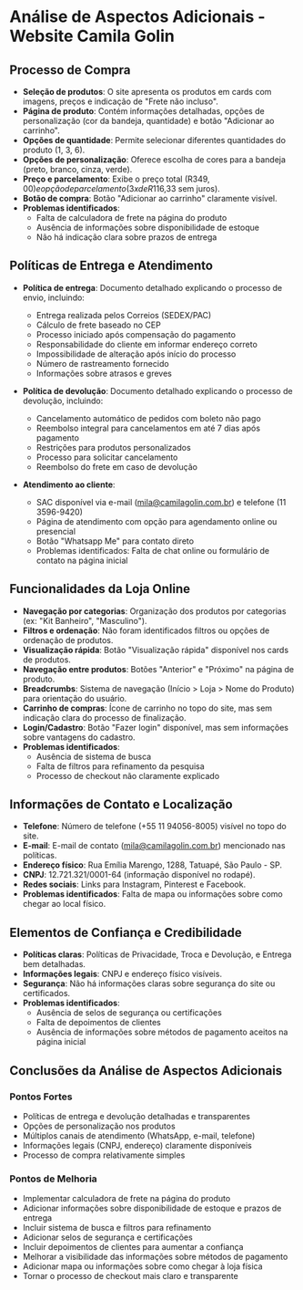 # Análise de Aspectos Adicionais - Website Camila Golin

## Processo de Compra

- **Seleção de produtos**: O site apresenta os produtos em cards com imagens, preços e indicação de "Frete não incluso".
- **Página de produto**: Contém informações detalhadas, opções de personalização (cor da bandeja, quantidade) e botão "Adicionar ao carrinho".
- **Opções de quantidade**: Permite selecionar diferentes quantidades do produto (1, 3, 6).
- **Opções de personalização**: Oferece escolha de cores para a bandeja (preto, branco, cinza, verde).
- **Preço e parcelamento**: Exibe o preço total (R$349,00) e opção de parcelamento (3x de R$116,33 sem juros).
- **Botão de compra**: Botão "Adicionar ao carrinho" claramente visível.
- **Problemas identificados**: 
  - Falta de calculadora de frete na página do produto
  - Ausência de informações sobre disponibilidade de estoque
  - Não há indicação clara sobre prazos de entrega

## Políticas de Entrega e Atendimento

- **Política de entrega**: Documento detalhado explicando o processo de envio, incluindo:
  - Entrega realizada pelos Correios (SEDEX/PAC)
  - Cálculo de frete baseado no CEP
  - Processo iniciado após compensação do pagamento
  - Responsabilidade do cliente em informar endereço correto
  - Impossibilidade de alteração após início do processo
  - Número de rastreamento fornecido
  - Informações sobre atrasos e greves

- **Política de devolução**: Documento detalhado explicando o processo de devolução, incluindo:
  - Cancelamento automático de pedidos com boleto não pago
  - Reembolso integral para cancelamentos em até 7 dias após pagamento
  - Restrições para produtos personalizados
  - Processo para solicitar cancelamento
  - Reembolso do frete em caso de devolução

- **Atendimento ao cliente**: 
  - SAC disponível via e-mail (mila@camilagolin.com.br) e telefone (11 3596-9420)
  - Página de atendimento com opção para agendamento online ou presencial
  - Botão "Whatsapp Me" para contato direto
  - Problemas identificados: Falta de chat online ou formulário de contato na página inicial

## Funcionalidades da Loja Online

- **Navegação por categorias**: Organização dos produtos por categorias (ex: "Kit Banheiro", "Masculino").
- **Filtros e ordenação**: Não foram identificados filtros ou opções de ordenação de produtos.
- **Visualização rápida**: Botão "Visualização rápida" disponível nos cards de produtos.
- **Navegação entre produtos**: Botões "Anterior" e "Próximo" na página de produto.
- **Breadcrumbs**: Sistema de navegação (Início > Loja > Nome do Produto) para orientação do usuário.
- **Carrinho de compras**: Ícone de carrinho no topo do site, mas sem indicação clara do processo de finalização.
- **Login/Cadastro**: Botão "Fazer login" disponível, mas sem informações sobre vantagens do cadastro.
- **Problemas identificados**:
  - Ausência de sistema de busca
  - Falta de filtros para refinamento da pesquisa
  - Processo de checkout não claramente explicado

## Informações de Contato e Localização

- **Telefone**: Número de telefone (+55 11 94056-8005) visível no topo do site.
- **E-mail**: E-mail de contato (mila@camilagolin.com.br) mencionado nas políticas.
- **Endereço físico**: Rua Emília Marengo, 1288, Tatuapé, São Paulo - SP.
- **CNPJ**: 12.721.321/0001-64 (informação disponível no rodapé).
- **Redes sociais**: Links para Instagram, Pinterest e Facebook.
- **Problemas identificados**: Falta de mapa ou informações sobre como chegar ao local físico.

## Elementos de Confiança e Credibilidade

- **Políticas claras**: Políticas de Privacidade, Troca e Devolução, e Entrega bem detalhadas.
- **Informações legais**: CNPJ e endereço físico visíveis.
- **Segurança**: Não há informações claras sobre segurança do site ou certificados.
- **Problemas identificados**:
  - Ausência de selos de segurança ou certificações
  - Falta de depoimentos de clientes
  - Ausência de informações sobre métodos de pagamento aceitos na página inicial

## Conclusões da Análise de Aspectos Adicionais

### Pontos Fortes
- Políticas de entrega e devolução detalhadas e transparentes
- Opções de personalização nos produtos
- Múltiplos canais de atendimento (WhatsApp, e-mail, telefone)
- Informações legais (CNPJ, endereço) claramente disponíveis
- Processo de compra relativamente simples

### Pontos de Melhoria
- Implementar calculadora de frete na página do produto
- Adicionar informações sobre disponibilidade de estoque e prazos de entrega
- Incluir sistema de busca e filtros para refinamento
- Adicionar selos de segurança e certificações
- Incluir depoimentos de clientes para aumentar a confiança
- Melhorar a visibilidade das informações sobre métodos de pagamento
- Adicionar mapa ou informações sobre como chegar à loja física
- Tornar o processo de checkout mais claro e transparente
